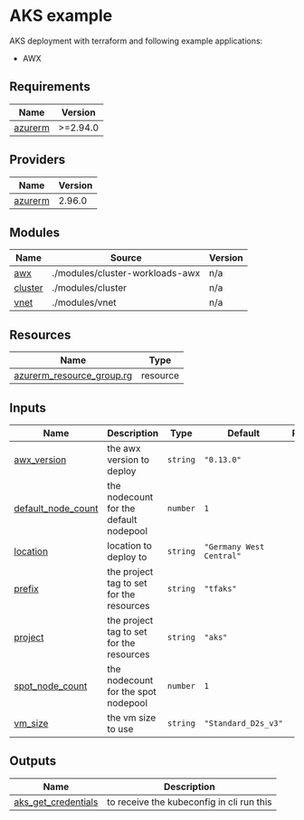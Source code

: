 <!-- BEGIN_TF_DOCS -->
# AKS example

AKS deployment with terraform and following example applications: <br/>
* AWX

## Requirements

| Name | Version |
|------|---------|
| <a name="requirement_azurerm"></a> [azurerm](#requirement\_azurerm) | >=2.94.0 |

## Providers

| Name | Version |
|------|---------|
| <a name="provider_azurerm"></a> [azurerm](#provider\_azurerm) | 2.96.0 |

## Modules

| Name | Source | Version |
|------|--------|---------|
| <a name="module_awx"></a> [awx](#module\_awx) | ./modules/cluster-workloads-awx | n/a |
| <a name="module_cluster"></a> [cluster](#module\_cluster) | ./modules/cluster | n/a |
| <a name="module_vnet"></a> [vnet](#module\_vnet) | ./modules/vnet | n/a |

## Resources

| Name | Type |
|------|------|
| [azurerm_resource_group.rg](https://registry.terraform.io/providers/hashicorp/azurerm/latest/docs/resources/resource_group) | resource |

## Inputs

| Name | Description | Type | Default | Required |
|------|-------------|------|---------|:--------:|
| <a name="input_awx_version"></a> [awx\_version](#input\_awx\_version) | the awx version to deploy | `string` | `"0.13.0"` | no |
| <a name="input_default_node_count"></a> [default\_node\_count](#input\_default\_node\_count) | the nodecount for the default nodepool | `number` | `1` | no |
| <a name="input_location"></a> [location](#input\_location) | location to deploy to | `string` | `"Germany West Central"` | no |
| <a name="input_prefix"></a> [prefix](#input\_prefix) | the project tag to set for the resources | `string` | `"tfaks"` | no |
| <a name="input_project"></a> [project](#input\_project) | the project tag to set for the resources | `string` | `"aks"` | no |
| <a name="input_spot_node_count"></a> [spot\_node\_count](#input\_spot\_node\_count) | the nodecount for the spot nodepool | `number` | `1` | no |
| <a name="input_vm_size"></a> [vm\_size](#input\_vm\_size) | the vm size to use | `string` | `"Standard_D2s_v3"` | no |

## Outputs

| Name | Description |
|------|-------------|
| <a name="output_aks_get_credentials"></a> [aks\_get\_credentials](#output\_aks\_get\_credentials) | to receive the kubeconfig in cli run this |
<!-- END_TF_DOCS -->